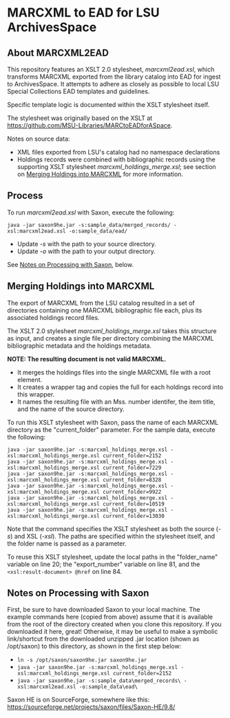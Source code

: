 # MARCXML to EAD for LSU ArchivesSpace

## About MARCXML2EAD

This repository features an XSLT 2.0 stylesheet, _marcxml2ead.xsl_, which transforms MARCXML exported from the library catalog into EAD for ingest to ArchivesSpace. It attempts to adhere as closely as possible to local LSU Special Collections EAD templates and guidelines.

Specific template logic is documented within the XSLT stylesheet itself.

The stylesheet was originally based on the XSLT at https://github.com/MSU-Libraries/MARCtoEADforASpace.  

Notes on source data:

- XML files exported from LSU's catalog had no namespace declarations
- Holdings records were combined with bibliographic records using the supporting XSLT stylesheet _marcxml_holdings_merge.xsl_; see section on [Merging Holdings into MARCXML](#merging-holdings-into-marcxml) for more information.


## Process  

To run _marcxml2ead.xsl_ with Saxon, execute the following:

`java -jar saxon9he.jar -s:sample_data/merged_records/ -xsl:marcxml2ead.xsl -o:sample_data/ead/`

- Update _-s_ with the path to your source directory.
- Update _-o_ with the path to your output directory.

See [Notes on Processing with Saxon](#notes-on-processing-with-saxon), below.


## Merging Holdings into MARCXML  

The export of MARCXML from the LSU catalog resulted in a set of directories containing one MARCXML bibliographic file each, plus its associated holdings record files.

The XSLT 2.0 stylesheet _marcxml_holdings_merge.xsl_ takes this structure as input, and creates a single file per directory combining the MARCXML bibliographic metadata and the holdings metadata.   

__NOTE: The resulting document is not valid MARCXML.__

- It merges the holdings files into the single MARCXML file with a <record> root element.
- It creates a <holdings> wrapper tag and copies the full <record> for each holdings record into this wrapper.
- It names the resulting file with an Mss. number identifer, the item title, and the name of the source directory.

To run this XSLT stylesheet with Saxon, pass the name of each MARCXML directory as the "current_folder" parameter. For the sample data, execute the following:

```
java -jar saxon9he.jar -s:marcxml_holdings_merge.xsl -xsl:marcxml_holdings_merge.xsl current_folder=2152
java -jar saxon9he.jar -s:marcxml_holdings_merge.xsl -xsl:marcxml_holdings_merge.xsl current_folder=7229
java -jar saxon9he.jar -s:marcxml_holdings_merge.xsl -xsl:marcxml_holdings_merge.xsl current_folder=8328
java -jar saxon9he.jar -s:marcxml_holdings_merge.xsl -xsl:marcxml_holdings_merge.xsl current_folder=9922
java -jar saxon9he.jar -s:marcxml_holdings_merge.xsl -xsl:marcxml_holdings_merge.xsl current_folder=10519
java -jar saxon9he.jar -s:marcxml_holdings_merge.xsl -xsl:marcxml_holdings_merge.xsl current_folder=13030
```

Note that the command specifies the XSLT stylesheet as both the source (_-s_) and XSL (_-xsl_). The paths are specified within the stylesheet itself, and the folder name is passed as a parameter.

To reuse this XSLT stylesheet, update the local paths in the "folder_name" variable on line 20; the "export_number" variable on line 81, and the `<xsl:result-document> @href` on line 84.


## Notes on Processing with Saxon

First, be sure to have downloaded Saxon to your local machine. The example commands here (copied from above) assume that it is available from the root of the directory created when you clone this repository. If you downloaded it here, great! Otherwise, it may be useful to make a symbolic link/shortcut from the downloaded unzipped .jar location (shown as /opt/saxon) to this directory, as shown in the first step below:

* `ln -s /opt/saxon/saxon9he.jar saxon9he.jar`
* `java -jar saxon9he.jar -s:marcxml_holdings_merge.xsl -xsl:marcxml_holdings_merge.xsl current_folder=2152`
* `java -jar saxon9he.jar -s:sample_data\merged_records\ -xsl:marcxml2ead.xsl -o:sample_data\ead\`

Saxon HE is on SourceForge, somewhere like this: https://sourceforge.net/projects/saxon/files/Saxon-HE/9.8/
